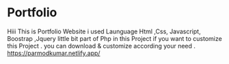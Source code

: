 # Portfolio
Hiii This is Portfolio Website i used Launguage Html ,Css,  Javascript, Boostrap ,Jquery little bit part of Php  in this Project if you want to  customize this Project . you can download &amp; customize according your need .  https://parmodkumar.netlify.app/
